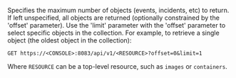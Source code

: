 Specifies the maximum number of objects (events, incidents, etc) to return.
If left unspecified, all objects are returned (optionally constrained by the 'offset' parameter).
Use the 'limit' parameter with the 'offset' parameter to select specific objects in the collection.
For example, to retrieve a single object (the oldest object in the collection):

```
GET https://<CONSOLE>:8083/api/v1/<RESOURCE>?offset=0&limit=1
```

Where `RESOURCE` can be a top-level resource, such as `images` or `containers`.
